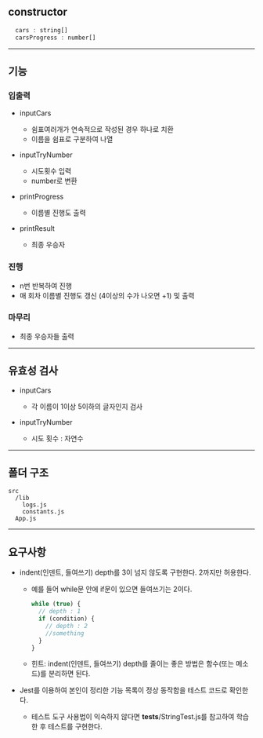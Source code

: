 ## constructor
```js
  cars : string[]
  carsProgress : number[]
```

<hr>

## 기능

### 입출력

- inputCars
  - 쉼표여러개가 연속적으로 작성된 경우 하나로 치환
  - 이름을 쉼표로 구분하여 나열

- inputTryNumber
  - 시도횟수 입력
  - number로 변환

- printProgress
  - 이름별 진행도 출력

- printResult
  - 최종 우승자


### 진행

- n번 반복하여 진행
- 매 회차 이름별 진행도 갱신 (4이상의 수가 나오면 +1) 및 출력

### 마무리

- 최종 우승자들 출력

<hr>

## 유효성 검사

- inputCars
  - 각 이름이 1이상 5이하의 글자인지 검사

- inputTryNumber
  - 시도 횟수 : 자연수

<hr>

## 폴더 구조

```
src
  /lib
    logs.js
    constants.js
  App.js
```

<hr>

## 요구사항

- indent(인덴트, 들여쓰기) depth를 3이 넘지 않도록 구현한다. 2까지만 허용한다.

  - 예를 들어 while문 안에 if문이 있으면 들여쓰기는 2이다.

    ```js
    while (true) {
      // depth : 1
      if (condition) {
        // depth : 2
        //something
      }
    }
    ```

  - 힌트: indent(인덴트, 들여쓰기) depth를 줄이는 좋은 방법은 함수(또는 메소드)를 분리하면 된다.

- Jest를 이용하여 본인이 정리한 기능 목록이 정상 동작함을 테스트 코드로 확인한다.
  - 테스트 도구 사용법이 익숙하지 않다면 **tests**/StringTest.js를 참고하여 학습한 후 테스트를 구현한다.

